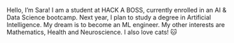 Hello, I’m Sara!
I am a student at HACK A BOSS, currently enrolled in an AI & Data Science bootcamp.
Next year, I plan to study a degree in Artificial Intelligence.
My dream is to become an ML engineer.
My other interests are Mathematics, Health and Neuroscience.
I also love cats! 🐱
